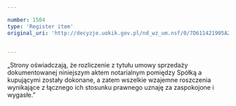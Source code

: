 ```yaml
---

number: 1504
type: 'Register item'
original_uri: 'http://decyzje.uokik.gov.pl/nd_wz_um.nsf/0/7D611421905A2450C12574D50044357B?OpenDocument'


---
```


„Strony oświadczają, że rozliczenie z tytułu umowy sprzedaży dokumentowanej niniejszym aktem notarialnym pomiędzy Spółką a kupującymi zostały dokonane, a zatem wszelkie wzajemne roszczenia wynikające z łącznego ich stosunku prawnego uznaję za zaspokojone i wygasłe.”
